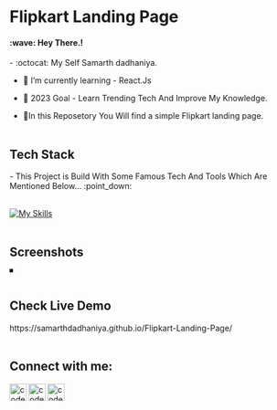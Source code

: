 # Flipkart Landing Page

<h4>:wave: Hey There.! </h4>
- :octocat: My Self Samarth dadhaniya. <br>

- 🌱 I’m currently learning - React.Js<br>

- 🥅 2023 Goal - Learn Trending Tech And Improve My Knowledge.<br>

- 🔭In this Reposetory You Will find a simple Flipkart landing page.<br><br>

<h2>Tech Stack</h2>
- This Project is Build With Some Famous Tech And Tools Which Are Mentioned Below... :point_down: <br><br>

[![My Skills](https://skillicons.dev/icons?i=html,css,js,vscode)](https://skillicons.dev) <br><br>


<h2>Screenshots</h2>
 <img style="border: 3px solid black"; src="https://user-images.githubusercontent.com/71020225/212264675-cba12623-4696-4edc-a7e1-feed3a177d86.png" alt="">
<br><br>

<h2>Check Live Demo</h2>
https://samarthdadhaniya.github.io/Flipkart-Landing-Page/
<br><br>

## Connect with me:

<a href="https://www.instagram.com/"><img align="left" alt="codeSTACKr | Instagram" width="30px" src="https://cdn.jsdelivr.net/npm/simple-icons@v3/icons/instagram.svg" /></a>

<a href="https://www.facebook.com/"><img align="left" alt="codeSTACKr | Facebook" width="30px" src="https://cdn.jsdelivr.net/npm/simple-icons@v3/icons/facebook.svg" /></a>

<a href="https://www.linkedin.com/in/samarth-dadhaniya-13bb04206/"><img align="left" alt="codeSTACKr | Linkdin" width="30px" src="https://cdn.jsdelivr.net/npm/simple-icons@v3/icons/linkedin.svg" /></a>

